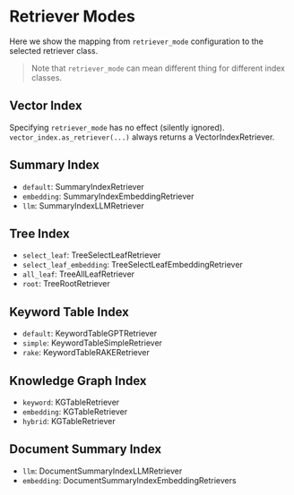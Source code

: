 # Retriever Modes

Here we show the mapping from `retriever_mode` configuration to the selected retriever class.

> Note that `retriever_mode` can mean different thing for different index classes.

## Vector Index

Specifying `retriever_mode` has no effect (silently ignored).
`vector_index.as_retriever(...)` always returns a VectorIndexRetriever.

## Summary Index

- `default`: SummaryIndexRetriever
- `embedding`: SummaryIndexEmbeddingRetriever
- `llm`: SummaryIndexLLMRetriever

## Tree Index

- `select_leaf`: TreeSelectLeafRetriever
- `select_leaf_embedding`: TreeSelectLeafEmbeddingRetriever
- `all_leaf`: TreeAllLeafRetriever
- `root`: TreeRootRetriever

## Keyword Table Index

- `default`: KeywordTableGPTRetriever
- `simple`: KeywordTableSimpleRetriever
- `rake`: KeywordTableRAKERetriever

## Knowledge Graph Index

- `keyword`: KGTableRetriever
- `embedding`: KGTableRetriever
- `hybrid`: KGTableRetriever

## Document Summary Index

- `llm`: DocumentSummaryIndexLLMRetriever
- `embedding`: DocumentSummaryIndexEmbeddingRetrievers
